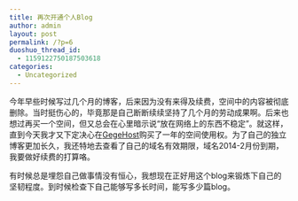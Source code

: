```yaml
---
title: 再次开通个人Blog
author: admin
layout: post
permalink: /?p=6
duoshuo_thread_id:
  - 1159122750187503618
categories:
  - Uncategorized
---
```

今年早些时候写过几个月的博客，后来因为没有来得及续费，空间中的内容被彻底删除。当时挺伤心的，毕竟那是自己断断续续坚持了几个月的劳动成果啊。后来也想过再买一个空间，但又总会在心里暗示说“放在网络上的东西不稳定”。就这样，直到今天我才又下定决心在<a href="http://www.gegehost.com/" target="_blank">GegeHost</a>购买了一年的空间使用权。为了自己的独立博客更加长久，我还特地去查看了自己的域名有效期限，域名2014-2月份到期，我要做好续费的打算咯。

有时候总是埋怨自己做事情没有恒心，我想现在正好用这个blog来锻炼下自己的坚韧程度。到时候检查下自己能够写多长时间，能写多少篇blog。